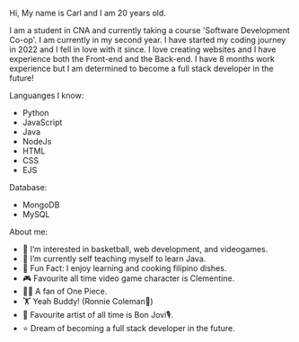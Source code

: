 Hi, My name is Carl and I am 20 years old.

I am a student in CNA and currently taking a course 'Software Development Co-op'. I am currently in my second year. I have started my coding journey in 2022 and I fell in love with it since.
I love creating websites and I have experience both the Front-end and the Back-end. I have 8 months work experience but I am determined to become a full stack developer in the future!

Languanges I know:
- Python
- JavaScript
- Java
- NodeJs
- HTML
- CSS
- EJS
  
Database: 
- MongoDB
- MySQL

About me:
- 👀 I’m interested in basketball, web development, and videogames.
- 🌱 I’m currently self teaching myself to learn Java.
- 🍳 Fun Fact: I enjoy learning and cooking filipino dishes.
- 🎮 Favourite all time video game character is Clementine.
- 🏴‍☠️ A fan of One Piece.
- 🏋️ Yeah Buddy! (Ronnie Coleman👑)
- 🎵 Favourite artist of all time is Bon Jovi🎙️.
- ⭐ Dream of becoming a full stack developer in the future.


<!---
WCARL12/WCARL12 is a ✨ special ✨ repository because its `README.md` (this file) appears on your GitHub profile.
You can click the Preview link to take a look at your changes.
--->
